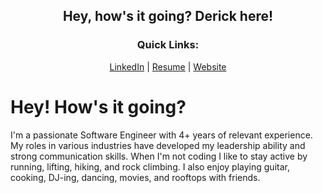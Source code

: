 <h2 align="center">Hey, how's it going? Derick here! </h2>

<h3 align="center">Quick Links:</h3>
<p align="center">
  <a href="https://linkedin.com/in/dbcastillo">LinkedIn</a> | 
  <a href="https://www.canva.com/design/DAFs9NoYrD4/zVIhkaQ9nuw0LtP1ukV5dw/edit?utm_content=DAFs9NoYrD4&utm_campaign=designshare&utm_medium=link2&utm_source=sharebutton">Resume</a> | 
  <a href="https://derick.tech">Website</a>
</p>

# Hey! How's it going? 

I'm a passionate Software Engineer with 4+ years of relevant experience. My roles in various industries have developed my leadership ability and strong communication skills. When I'm not coding I like to stay active by running, lifting, hiking, and rock climbing. I also enjoy playing guitar, cooking, DJ-ing, dancing, movies, and rooftops with friends.
